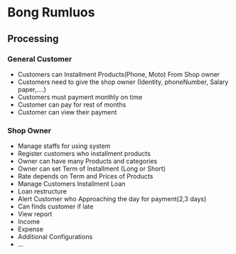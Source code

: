 
# Bong Rumluos
## Processing
### General Customer
* Customers can Installment Products(Phone, Moto) From Shop owner
* Customers need to give the shop owner (Identity, phoneNumber, Salary paper,....)
* Customers must payment monthly on time
* Customer can pay for rest of months
* Customer can view their payment
### Shop Owner
* Manage staffs for using system
* Register customers who installment products
* Owner can have many Products and categories
* Owner can set Term of Installment (Long or Short)
* Rate depends on Term and Prices of Products
* Manage Customers Installment Loan
* Loan restructure
* Alert Customer who Approaching the day for payment​(2,3 days)
* Can finds customer if late
* View report
* Income
* Expense
* Additional Configurations
* ...
